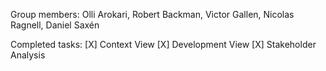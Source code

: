 
Group members: Olli Arokari, Robert Backman, Victor Gallen, Nicolas Ragnell, Daniel Saxén

Completed tasks: 
  [X] Context View
  [X] Development View
  [X] Stakeholder Analysis
